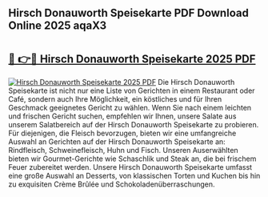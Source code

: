 ## Hirsch Donauworth Speisekarte PDF Download Online 2025 aqaX3

# <h2><a href="http://gc76bm.nevu.top/?p=Hirsch+Donauworth+Speisekarte">🔗 👉🔴 Hirsch Donauworth Speisekarte 2025 PDF</a></h2>

[![Hirsch Donauworth Speisekarte 2025 PDF](https://i.imgur.com/dBaPXMq.png)](http://gc76bm.nevu.top/?p=Hirsch+Donauworth+Speisekarte)
Die Hirsch Donauworth Speisekarte ist nicht nur eine Liste von Gerichten in einem Restaurant oder Café, sondern auch Ihre Möglichkeit, ein köstliches und für Ihren Geschmack geeignetes Gericht zu wählen. Wenn Sie nach einem leichten und frischen Gericht suchen, empfehlen wir Ihnen, unsere Salate aus unserem Salatbereich auf der Hirsch Donauworth Speisekarte zu probieren. Für diejenigen, die Fleisch bevorzugen, bieten wir eine umfangreiche Auswahl an Gerichten auf der Hirsch Donauworth Speisekarte an: Rindfleisch, Schweinefleisch, Huhn und Fisch. Unseren Auserwählten bieten wir Gourmet-Gerichte wie Schaschlik und Steak an, die bei frischem Feuer zubereitet werden. Unsere Hirsch Donauworth Speisekarte umfasst eine große Auswahl an Desserts, von klassischen Torten und Kuchen bis hin zu exquisiten Crème Brûlée und Schokoladenüberraschungen.
